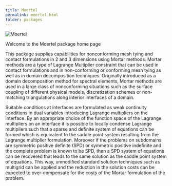 ```yaml
---
title: Moertel
permalink: moertel.html
folder: packages
---
```


![Moertel](http://trilinos.org/oldsite/packages/moertel/moertel.png)

Welcome to the Moertel package home page

This package supplies capabilities for nonconforming mesh tying and contact formulations in 2 and 3 dimensions using Mortar methods. 
Mortar methods are a type of Lagrange Multiplier constraint that can be used in contact formulations and in non-conforming or conforming mesh 
tying as well as in domain decomposition techniques. Originally introduced as a domain decomposition method for spectral elements, 
Mortar methods are used in a large class of nonconforming situations such as the surface coupling of different physical models, 
discretization schemes or non-matching triangulations along interior interfaces of a domain.

Suitable conditions at interfaces are formulated as weak continuity conditions in dual variables introducing Lagrange multipliers on the interface. 
By an appropriate choice of the function space of the Lagrange multipliers on an interface it is possible to locally condense Lagrange multipliers such that a sparse and definite system of equations can be formed which is equivalent to the saddle point system resulting from the Lagrange multiplier formulation. Moreover if the problems on subdomains are symmetric positive definite (SPD) or symmetric positive indefinite and the complete problem is known to be SPD, then a SPD system of equations can be recovered that leads to the same solution as the saddle point system of equations. This way, unmodified standard solution techniques such as multigrid can be applied and the reduction in the solution costs can be expected to over-compensate for the costs of the Mortar formulation of the problem.





